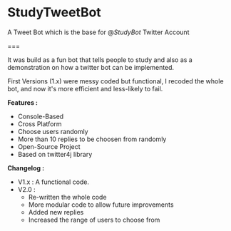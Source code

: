 # StudyTweetBot
A Tweet Bot which is the base for @_StudyBot_ Twitter Account

===

It was build as a fun bot that tells people to study and also as a demonstration on how a twitter bot can be implemented.

First Versions (1.x) were messy coded but functional, I recoded the whole bot, and now it's more efficient and less-likely to fail.

**Features :**

- Console-Based
- Cross Platform
- Choose users randomly
- More than 10 replies to be choosen from randomly
- Open-Source Project
- Based on twitter4j library

**Changelog :**
- V1.x : A functional code.
- V2.0 :
    - Re-written the whole code
    - More modular code to allow future improvements
    - Added new replies 
    - Increased the range of users to choose from
